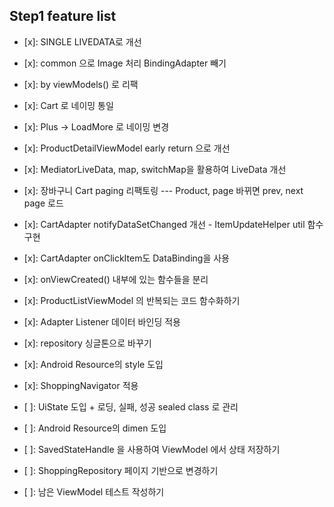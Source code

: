 ## Step1 feature list

- [x]: SINGLE LIVEDATA로 개선
- [x]: common 으로 Image 처리 BindingAdapter 빼기
- [x]: by viewModels() 로 리팩
- [x]: Cart 로 네이밍 통일
- [x]: Plus -> LoadMore 로 네이밍 변경
- [x]: ProductDetailViewModel early return 으로 개선
- [x]: MediatorLiveData, map, switchMap을 활용하여 LiveData 개선
- [x]: 장바구니 Cart paging 리팩토링 --- Product, page 바뀌면 prev, next page 로드
- [x]: CartAdapter notifyDataSetChanged 개선 - ItemUpdateHelper util 함수 구현
- [x]: CartAdapter onClickItem도 DataBinding을 사용
- [x]: onViewCreated() 내부에 있는 함수들을 분리
- [x]: ProductListViewModel 의 반복되는 코드 함수화하기
- [x]: Adapter Listener 데이터 바인딩 적용
- [x]: repository 싱글톤으로 바꾸기
- [x]: Android Resource의 style 도입
- [x]: ShoppingNavigator 적용

- [ ]: UiState 도입 + 로딩, 실패, 성공 sealed class 로 관리
- [ ]: Android Resource의 dimen 도입
- [ ]: SavedStateHandle 을 사용하여 ViewModel 에서 상태 저장하기
- [ ]: ShoppingRepository 페이지 기반으로 변경하기
- [ ]: 남은 ViewModel 테스트 작성하기